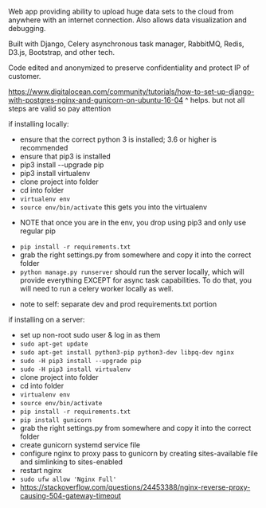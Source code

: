 Web app providing ability to upload huge data sets to the cloud from anywhere with an internet connection. Also allows data visualization and debugging.

Built with Django, Celery asynchronous task manager, RabbitMQ, Redis, D3.js, Bootstrap, and other tech.

Code edited and anonymized to preserve confidentiality and protect IP of customer. 


https://www.digitalocean.com/community/tutorials/how-to-set-up-django-with-postgres-nginx-and-gunicorn-on-ubuntu-16-04
^ helps. but not all steps are valid so pay attention

if installing locally:
- ensure that the correct python 3 is installed; 3.6 or higher is recommended
- ensure that pip3 is installed
- pip3 install --upgrade pip
- pip3 install virtualenv
- clone project into folder
- cd into folder
- `virtualenv env`
- `source env/bin/activate` this gets you into the virtualenv
* NOTE that once you are in the env, you drop using pip3 and only use regular pip
- `pip install -r requirements.txt`
- grab the right settings.py from somewhere and copy it into the correct folder
- `python manage.py runserver` should run the server locally, which will provide everything EXCEPT for async task capabilities. To do that, you will need to run a celery worker locally as well.

* note to self: separate dev and prod requirements.txt portion

if installing on a server:
- set up non-root sudo user & log in as them
- `sudo apt-get update`
- `sudo apt-get install python3-pip python3-dev libpq-dev nginx`
- `sudo -H pip3 install --upgrade pip`
- `sudo -H pip3 install virtualenv`
- clone project into folder
- cd into folder
- `virtualenv env`
- `source env/bin/activate`
- `pip install -r requirements.txt`
- `pip install gunicorn`
- grab the right settings.py from somewhere and copy it into the correct folder
- create gunicorn systemd service file
- configure nginx to proxy pass to gunicorn by creating sites-available file and simlinking to sites-enabled
- restart nginx
- `sudo ufw allow 'Nginx Full'`
- https://stackoverflow.com/questions/24453388/nginx-reverse-proxy-causing-504-gateway-timeout
